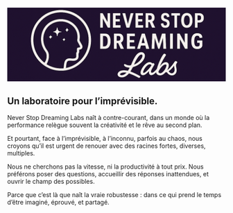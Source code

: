 ![nsdlabs-rect.png](./assets/nsdlabs-rect.png)
## Un laboratoire pour l’imprévisible.

Never Stop Dreaming Labs naît à contre-courant, dans un monde où la performance relègue souvent la créativité et le rêve au second plan.

Et pourtant, face à l’imprévisible, à l’inconnu, parfois au chaos, nous croyons qu’il est urgent de renouer avec des racines fortes, diverses, multiples.

Nous ne cherchons pas la vitesse, ni la productivité à tout prix.
Nous préférons poser des questions, accueillir des réponses inattendues, et ouvrir le champ des possibles.

Parce que c’est là que naît la vraie robustesse :
dans ce qui prend le temps d’être imaginé, éprouvé, et partagé.


